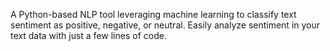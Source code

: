  A Python-based NLP tool leveraging machine learning to classify text sentiment as positive, negative, or neutral. Easily analyze sentiment in your text data with just a few lines of code.
